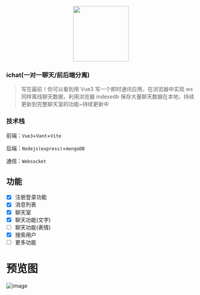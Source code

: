 <p align="center">
  <img width="148" src="https://lidexun.github.io/ichat/icon.svg">
</p>

### ichat(一对一聊天/前后端分离)

> 写在最前！你可以看到用 Vue3 写一个即时通讯应用，在浏览器中实现 wx 同样离线聊天数据，利用浏览器 indexedb 保存大量聊天数据在本地，持续更新到完整聊天室的功能~持续更新中

### 技术栈

前端：`Vue3`+`Vant`+`Vite`

后端：`Nodejs(express)`+`mongoDB`

通信：`Websocket`

## 功能

- [x] 注册登录功能
- [x] 消息列表
- [x] 聊天室
- [x] 聊天功能(文字)
- [ ] 聊天功能(表情)
- [x] 搜索用户
- [ ] 更多功能

# 预览图

![image](https://github.com/lidexun/image/blob/master/ichat_view.png)
